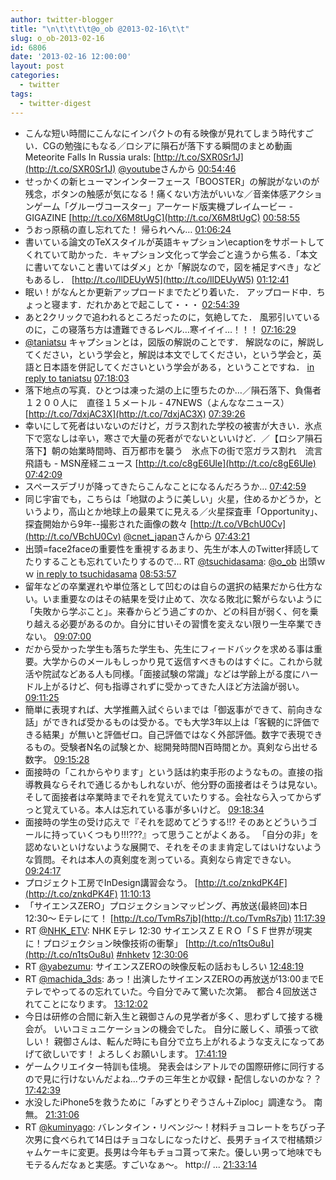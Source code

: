 ```yaml
---
author: twitter-blogger
title: "\n\t\t\t\t@o_ob @2013-02-16\t\t"
slug: o_ob-2013-02-16
id: 6806
date: '2013-02-16 12:00:00'
layout: post
categories:
  - twitter
tags:
  - twitter-digest
---
```


*   こんな短い時間にこんなにインパクトの有る映像が見れてしまう時代すごい．CGの勉強にもなる／ロシアに隕石が落下する瞬間のまとめ動画 Meteorite Falls In Russia urals: [http://t.co/SXR0Sr1J](http://t.co/SXR0Sr1J) [@youtube](http://twitter.com/youtube)さんから [00:54:46](http://twitter.com/o_ob/statuses/302445859130441730)
*   せっかくの新ヒューマンインターフェース「BOOSTER」の解説がないのが残念，ボタンの触感が気になる！痛くない方法がいいな／音楽体感アクションゲーム「グルーヴコースター」アーケード版実機プレイムービー - GIGAZINE [http://t.co/X6M8tUgC](http://t.co/X6M8tUgC) [00:58:55](http://twitter.com/o_ob/statuses/302446903784771584)
*   うおっ原稿の直し忘れてた！ 帰られへん… [01:06:24](http://twitter.com/o_ob/statuses/302448788054872064)
*   書いている論文のTeXスタイルが英語キャプション\ecaptionをサポートしてくれていて助かった．キャプション文化って学会ごと違うから焦る．「本文に書いてないこと書いてはダメ」とか「解説なので，図を補足すべき」などもあるし． [http://t.co/llDEUyW5](http://t.co/llDEUyW5) [01:12:41](http://twitter.com/o_ob/statuses/302450366560227328)
*   眠い！がなんとか更新アップロードまでたどり着いた． アップロード中．ちょっと寝ます．だれかあとで起こして・・・ [02:54:39](http://twitter.com/o_ob/statuses/302476027974778881)
*   あと2クリックで追われるところだったのに，気絶してた． 風邪引いているのに，この寝落ち方は遭難できるレベル…寒イイイ…！！！ [07:16:29](http://twitter.com/o_ob/statuses/302541920557752321)
*   [@taniatsu](http://twitter.com/taniatsu) キャプションとは，図版の解説のことです． 解説なのに，解説してください，という学会と，解説は本文でしてください，という学会と，英語と日本語を併記してくださいという学会がある，ということですね． [in reply to taniatsu](http://twitter.com/taniatsu/statuses/302463837548994560) [07:18:03](http://twitter.com/o_ob/statuses/302542314620993537)
*   落下地点の写真．ひとつは凍った湖の上に堕ちたのか…／隕石落下、負傷者１２００人に　直径１５メートル - 47NEWS（よんななニュース） [http://t.co/7dxjAC3X](http://t.co/7dxjAC3X) [07:39:26](http://twitter.com/o_ob/statuses/302547695812366336)
*   幸いにして死者はいないのだけど，ガラス割れた学校の被害が大きい．氷点下で窓なしは辛い，寒さで大量の死者がでないといいけど．／【ロシア隕石落下】朝の始業時間時、百万都市を襲う　氷点下の街で窓ガラス割れ　流言飛語も - MSN産経ニュース [http://t.co/c8gE6Ule](http://t.co/c8gE6Ule) [07:42:09](http://twitter.com/o_ob/statuses/302548379043504128)
*   スペースデブリが降ってきたらこんなことになるんだろうか… [07:42:59](http://twitter.com/o_ob/statuses/302548587835977728)
*   同じ宇宙でも，こちらは「地獄のように美しい」火星，住めるかどうか，というより，高山とか地球上の最果てに見える／火星探査車「Opportunity」、探査開始から9年--撮影された画像の数々 [http://t.co/VBchU0Cv](http://t.co/VBchU0Cv) [@cnet_japan](http://twitter.com/cnet_japan)さんから [07:43:21](http://twitter.com/o_ob/statuses/302548682614661122)
*   出頭=face2faceの重要性を重視するあまり、先生が本人のTwitter拝読してたりすることも忘れていたりするので... RT [@tsuchidasama](http://twitter.com/tsuchidasama): [@o_ob](http://twitter.com/o_ob) 出頭ｗｗ [in reply to tsuchidasama](http://twitter.com/tsuchidasama/statuses/302338299668877314) [08:53:57](http://twitter.com/o_ob/statuses/302566450319728641)
*   留年などの卒業遅れや単位落として凹むのは自らの選択の結果だから仕方ない。いま重要なのはその結果を受け止めて、次なる敗北に繋がらないように「失敗から学ぶこと」。来春からどう過ごすのか、どの科目が弱く、何を乗り越える必要があるのか。自分に甘いその習慣を変えない限り一生卒業できない。 [09:07:00](http://twitter.com/o_ob/statuses/302569733696417795)
*   だから受かった学生も落ちた学生も、先生にフィードバックを求める事は重要。大学からのメールもしっかり見て返信すべきものはすぐに。これから就活や院試などある人も同様。「面接試験の常識」などは学齢上がる度にハードル上がるけど、何も指導されずに受かってきた人ほど方法論が弱い。 [09:11:25](http://twitter.com/o_ob/statuses/302570843651858432)
*   簡単に表現すれば、大学推薦入試ぐらいまでは「御返事ができて、前向きな話」ができれば受かるものは受かる。でも大学3年以上は「客観的に評価できる結果」が無いと評価ゼロ。自己評価ではなく外部評価。数字で表現できるもの。受験者N名の試験とか、総開発時間N百時間とか。真剣なら出せる数字。 [09:15:28](http://twitter.com/o_ob/statuses/302571862947414016)
*   面接時の「これからやります」という話は約束手形のようなもの。直接の指導教員ならそれで通じるかもしれないが、他分野の面接者はそうは見ない。そして面接者は卒業時までそれを覚えていたりする。会社なら入ってからずっと覚えている。本人は忘れている事が多いけど。 [09:18:34](http://twitter.com/o_ob/statuses/302572644346232833)
*   面接時の学生の受け応えで『それを認めてどうする!!? そのあとどういうゴールに持っていくつもり!!!???』って思うことがよくある。 「自分の非」を認めないといけないような展開で、それをそのまま肯定してはいけないような質問。それは本人の真剣度を測っている。真剣なら肯定できない。 [09:24:17](http://twitter.com/o_ob/statuses/302574084460523520)
*   プロジェクト工房でInDesign講習会なう。 [http://t.co/znkdPK4F](http://t.co/znkdPK4F) [11:10:13](http://twitter.com/o_ob/statuses/302600742508834816)
*   「サイエンスZERO」プロジェクションマッピング、再放送(最終回)本日12:30～ Eテレにて！ [http://t.co/TvmRs7jb](http://t.co/TvmRs7jb) [11:17:39](http://twitter.com/o_ob/statuses/302602614032445440)
*   RT [@NHK_ETV](http://twitter.com/NHK_ETV): NHK Eテレ 12:30 サイエンスＺＥＲＯ「ＳＦ世界が現実に！プロジェクション映像技術の衝撃」 [http://t.co/n1tsOu8u](http://t.co/n1tsOu8u) [#nhketv](http://search.twitter.com/search?q=%23nhketv) [12:30:06](http://twitter.com/o_ob/statuses/302620845338148864)
*   RT [@yabezumu](http://twitter.com/yabezumu): サイエンスZEROの映像反転の話おもしろい [12:48:19](http://twitter.com/o_ob/statuses/302625431100747776)
*   RT [@machida_3ds](http://twitter.com/machida_3ds): あっ！出演したサイエンスZEROの再放送が13:00までEテレでやってるの忘れていた。今自分でみて驚いた次第。　都合４回放送されてことになります。 [13:12:02](http://twitter.com/o_ob/statuses/302631399494676480)
*   今日は研修の合間に新入生と親御さんの見学者が多く、思わずして接する機会が。 いいコミュニケーションの機会でした。 自分に厳しく、頑張って欲しい！ 親御さんは、転んだ時にも自分で立ち上がれるような支えになってあげて欲しいです！ よろしくお願いします。 [17:41:19](http://twitter.com/o_ob/statuses/302699166830850050)
*   ゲームクリエイター特訓も佳境。 発表会はシアトルでの国際研修に同行するので見に行けないんだよね...ウチの三年生とか収録・配信しないのかな？？ [17:42:39](http://twitter.com/o_ob/statuses/302699500101832704)
*   水没したiPhone5を救うために「みずとりぞうさん＋Ziploc」調達なう。 南無。 [21:31:06](http://twitter.com/o_ob/statuses/302756992982855680)
*   RT [@kuminyago](http://twitter.com/kuminyago): バレンタイン・リベンジ～！材料チョコレートをちびっ子次男に食べられて14日はチョコなしになったけど、長男チョイスで柑橘類ジャムケーキに変更。長男は今年もチョコ貰って来た。優しい男って地味でもモテるんだなぁと実感。すごいなぁ〜。 http:// ... [21:33:14](http://twitter.com/o_ob/statuses/302757527601430528)